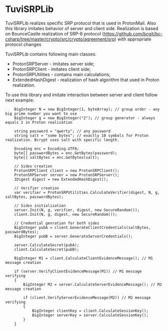# TuviSRPLib
TuviSRPLib realizes specific SRP protocol that is used in ProtonMail. Also this library imitates behavior of server and client side.
Realization is based on BounceCastle realization of SRP-6 protocol (https://github.com/bcgit/bc-csharp/tree/master/crypto/src/crypto/agreement/srp)
with appropriate protocol changes

TuviSRPLib contains following main classes:
- ProtonSRPServer - imitates server side;
- ProtonSRPClient - imitates client side;
- ProtonSRPUtilities - contains main calculations;
- ExtendedHashDigest - realization of hash algorithm that used in Proton realization.

To use this library and imitate interaction between server and client follow next example:

```
	BigInteger N = new BigInteger(1, byteArray); // group order - any big prime number you want to use
    BigInteger g = new BigInteger("2"); // group generator - always equals 2 in Proton realization
    
    string password = "qwerty"; // any password
    string salt = "some bytes"; // exactly 10 symbols for Proton realization. Bcrypt uses salt with specific length.

    Encoding enc = Encoding.UTF8;
    byte[] passwordBytes = enc.GetBytes(password);
    byte[] saltBytes = enc.GetBytes(salt);

	// Sides creation
    ProtonSRPClient client = new ProtonSRPClient();
    ProtonSRPServer server = new ProtonSRPServer();
    IDigest digest = new ExtendedHashDigest();

	// Verifier creation
    var verifier = ProtonSRPUtilities.CalculateVerifier(digest, N, g, saltBytes, passwordBytes);

	// Sides initialization
    server.Init(N, g, verifier, digest, new SecureRandom());
    client.Init(N, g, digest, new SecureRandom());

	// Credential genration for both sides
    BigInteger pubA = client.GenerateClientCredentials(saltBytes, passwordBytes);
    BigInteger pubB = server.GenerateServerCredentials();

    server.CalculateSecret(pubA);
    client.CalculateSecret(pubB);

    BigInteger M1 = client.CalculateClientEvidenceMessage(); // M1 message creation
    
	if (server.VerifyClientEvidenceMessage(M1)) // M1 message verifying
	{
		BigInteger M2 = server.CalculateServerEvidenceMessage(); // M2 message creation

		if (client.VerifyServerEvidenceMessage(M2)) // M2 message verifying
		{
			BigInteger clientKey = client.CalculateSessionKey();
			BigInteger serverKey = server.CalculateSessionKey();
		}
	}
```
